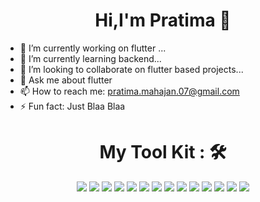 <h1 align = "center">Hi,I'm Pratima 👋</h1>

- 🔭 I’m currently working on flutter ...
- 🌱 I’m currently learning backend...
- 👯 I’m looking to collaborate on flutter based projects...
- 💬 Ask me about flutter
- 📫 How to reach me: pratima.mahajan.07@gmail.com
- ⚡ Fun fact: Just Blaa Blaa


<h1 align="center">  My Tool Kit : 🛠  </h1>

<div align="center">
<img src="https://img.shields.io/badge/Android Studio%20-%231572B6.svg?&style=for-the-badge&logo=android&logoColor=white">   <img src="https://img.shields.io/badge/Machine Learning%20-%2314354C.svg?&style=for-the-badge&logo=ml&logoColor=white">   <img src="https://img.shields.io/badge/Data Analysis%20-ffca28.svg?&style=for-the-badge&logo=data&logoColor=white">  <img src="https://img.shields.io/badge/c++%20-%2300599C.svg?&style=for-the-badge&logo=c%2B%2B&logoColor=white">   <img src="https://img.shields.io/badge/python%20-%2314354C.svg?&style=for-the-badge&logo=python&logoColor=white"> <img src="https://img.shields.io/badge/Java-ED8B00?style=for-the-badge&logo=java&logoColor=white">   <img src="https://img.shields.io/badge/javascript%20-%23323330.svg?&style=for-the-badge&logo=javascript&logoColor=%23F7DF1E">   <img src="https://img.shields.io/badge/html5%20-%23E34F26.svg?&style=for-the-badge&logo=html5&logoColor=white">   <img src="https://img.shields.io/badge/css3%20-%231572B6.svg?&style=for-the-badge&logo=css3&logoColor=white">    <img src="https://img.shields.io/badge/git%20-%23F05033.svg?&style=for-the-badge&logo=git&logoColor=white">   <img src="http://img.shields.io/badge/-VS%20Code-000000?style=for-the-badge&logo=Visual-studio-code&logoColor=blue"> <img src="https://img.shields.io/badge/Canva-%2300C4CC.svg?&style=for-the-badge&logo=Canva&logoColor=white">  <img src="https://img.shields.io/badge/Figma-F24E1E?style=for-the-badge&logo=figma&logoColor=white">  <img src="https://img.shields.io/badge/firebase-ffca28?style=for-the-badge&logo=firebase&logoColor=black">
</div>
<br><br>

<div align="center">
 
